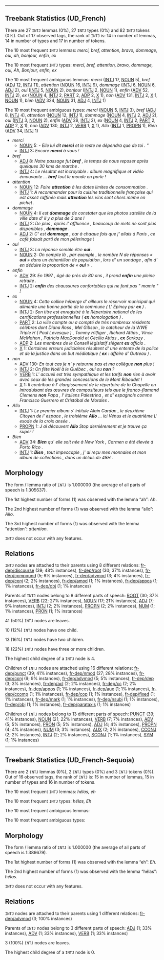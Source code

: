 

--------------------------------------------------------------------------------

## Treebank Statistics (UD_French)

There are 27 `INTJ` lemmas (0%), 27 `INTJ` types (0%) and 82 `INTJ` tokens (0%).
Out of 17 observed tags, the rank of `INTJ` is: 14 in number of lemmas, 14 in number of types and 17 in number of tokens.

The 10 most frequent `INTJ` lemmas: <em>merci, bref, attention, bravo, dommage, oui, ah, bonjour, enfin, ex</em>

The 10 most frequent `INTJ` types:  <em>merci, bref, attention, bravo, dommage, oui, Ah, Bonjour, enfin, ex</em>

The 10 most frequent ambiguous lemmas: <em>merci</em> ([INTJ]() 17, [NOUN]() 5), <em>bref</em> ([ADJ]() 12, [INTJ]() 11), <em>attention</em> ([NOUN]() 16, [INTJ]() 9), <em>dommage</em> ([INTJ]() 6, [NOUN]() 6, [ADJ]() 2), <em>oui</em> ([INTJ]() 5, [NOUN]() 2), <em>bonjour</em> ([INTJ]() 2, [NOUN]() 1), <em>enfin</em> ([ADV]() 52, [INTJ]() 2), <em>ex</em> ([NOUN]() 4, [INTJ]() 2, [PART]() 2, [ADP]() 2, [X]() 1), <em>non</em> ([ADV]() 131, [INTJ]() 2, [X]() 1, [NOUN]() 1), <em>bien</em> ([ADV]() 324, [NOUN]() 31, [ADJ]() 4, [INTJ]() 1)

The 10 most frequent ambiguous types:  <em>merci</em> ([NOUN]() 5, [INTJ]() 3), <em>bref</em> ([ADJ]() 8, [INTJ]() 4), <em>attention</em> ([NOUN]() 12, [INTJ]() 1), <em>dommage</em> ([NOUN]() 4, [INTJ]() 2, [ADJ]() 2), <em>oui</em> ([INTJ]() 3, [NOUN]() 2), <em>enfin</em> ([ADV]() 29, [INTJ]() 2), <em>ex</em> ([NOUN]() 4, [INTJ]() 2, [PART]() 2, [ADP]() 2, [X]() 1), <em>non</em> ([ADV]() 130, [INTJ]() 2, [VERB]() 1, [X]() 1), <em>Allo</em> ([INTJ]() 1, [PROPN]() 1), <em>Bien</em> ([ADV]() 34, [INTJ]() 1)


* <em>merci</em>
  * [NOUN]() 5: <em>- Elle lui dit <b>merci</b> et le reste ne dépendra que de toi . "</em>
  * [INTJ]() 3: <em>Encore <b>merci</b> à vous !</em>
* <em>bref</em>
  * [ADJ]() 8: <em>Notre passage fut <b>bref</b> , le temps de nous reposer après quelques 30 kms de marche .</em>
  * [INTJ]() 4: <em>Le résultat est incroyable : album magnifique et vidéo émouvante ... <b>bref</b> tout le monde en parle !</em>
* <em>attention</em>
  * [NOUN]() 12: <em>Faire <b>attention</b> à les dates limites de consommation .</em>
  * [INTJ]() 1: <em>A recommander pour la cuisine traditionnelle française qui est assez raffinée mais <b>attention</b> les vins sont chers même en pichet .</em>
* <em>dommage</em>
  * [NOUN]() 4: <em>Il est <b>dommage</b> de constater que les photos satellite de la ville date d' il y a plus de 3 ans !</em>
  * [INTJ]() 2: <em>De plus , après l' affluence , beaucoup de mets ne sont plus disponibles , <b>dommage</b> .</em>
  * [ADJ]() 2: <em>C' est <b>dommage</b> , car à chaque fois que j' allais à Paris , ce café faisait parti de mon pélerinage !</em>
* <em>oui</em>
  * [INTJ]() 3: <em>La réponse semble être <b>oui</b> .</em>
  * [NOUN]() 2: <em>On compte là , par exemple , le nombre N de réponses « <b>oui</b> » dans un échantillon de population , lors d' un sondage , afin d' en déduire la proportion de « <b>oui</b> » .</em>
* <em>enfin</em>
  * [ADV]() 29: <em>En 1997 , âgé de près de 80 ans , il prend <b>enfin</b> une pleine retraite .</em>
  * [INTJ]() 2: <em><b>enfin</b> des chaussures confortables qui ne font pas " mamie " !</em>
* <em>ex</em>
  * [NOUN]() 4: <em>Cette colline héberge d' ailleurs le réservoir municipal qui alimente une bonne partie de la commune ( L' Epinoy par <b>ex</b> ) .</em>
  * [INTJ]() 2: <em>Son titre est enregistré à le Répertoire national de les certifications professionnelles ( <b>ex</b> homologation ) .</em>
  * [PART]() 2: <em>La ville compte ou a compté de très nombreux résidents célèbres dont Diana Ross , Mel Gibson , le catcheur de la WWE Triple H ( Paul Levesque ) , Tommy Hilfiger , Richard Attias , Vince McMahon , Patricia MacDonald et Cécilia Attias , <b>ex</b> Sarkozy .</em>
  * [ADP]() 2: <em>Les membres de le Conseil législatif siègent <b>ex</b> officio .</em>
  * [X]() 1: <em>Certaines erreurs judiciaires résultent d' une entente de la police et de la justice dans un but médiatique ( <b>ex</b> : affaire d' Outreau ) .</em>
* <em>non</em>
  * [ADV]() 130: <em>En tout cas je n' y retourne pas et ma collègue <b>non</b> plus !</em>
  * [INTJ]() 2: <em>On fête Noël à le Québec , oui ou <b>non</b> ?</em>
  * [VERB]() 1: <em>L' accueil est très sympathique et les tarifs <b>non</b> rien à avoir avec ceux de les grandes concessions de le Mont Riboudet !</em>
  * [X]() 1: <em>Il contribua à l' élargissement de le répertoire de la Chapelle en introduisant des œuvres de compositeurs tels que le franco-flamand Clemens <b>non</b> Papa , l' italiens Palestrina , et d' espagnols comme Francisco Guerrero et Cristóbal de Morales .</em>
* <em>Allo</em>
  * [INTJ]() 1: <em>Le premier album s' intitule Alain Cardan , le deuxième Citoyen de l' espace , le troisième <b>Allo</b> ... ici Vénus et le quatrième L' exode de la croix ansée .</em>
  * [PROPN]() 1: <em>J ai découvert <b>Allo</b> Stop dernièrement et je trouve ça super !</em>
* <em>Bien</em>
  * [ADV]() 34: <em><b>Bien</b> qu' elle soit née à New York , Carmen a été élevée à Porto Rico .</em>
  * [INTJ]() 1: <em><b>Bien</b> , tout impeccaple , j' ai reçu mes monnaies et mon album de collections , dans un délais de 48H .</em>

## Morphology

The form / lemma ratio of `INTJ` is 1.000000 (the average of all parts of speech is 1.305637).

The 1st highest number of forms (1) was observed with the lemma “ah”: <em>Ah</em>.

The 2nd highest number of forms (1) was observed with the lemma “allo”: <em>Allo</em>.

The 3rd highest number of forms (1) was observed with the lemma “attention”: <em>attention</em>.

`INTJ` does not occur with any features.


## Relations

`INTJ` nodes are attached to their parents using 8 different relations: [fr-dep/discourse]() (39; 48% instances), [fr-dep/root]() (30; 37% instances), [fr-dep/compound]() (5; 6% instances), [fr-dep/advmod]() (3; 4% instances), [fr-dep/conj]() (2; 2% instances), [fr-dep/amod]() (1; 1% instances), [fr-dep/appos]() (1; 1% instances), [fr-dep/obj]() (1; 1% instances)

Parents of `INTJ` nodes belong to 8 different parts of speech: [ROOT]() (30; 37% instances), [VERB]() (22; 27% instances), [NOUN]() (17; 21% instances), [ADJ]() (7; 9% instances), [INTJ]() (2; 2% instances), [PROPN]() (2; 2% instances), [NUM]() (1; 1% instances), [PRON]() (1; 1% instances)

41 (50%) `INTJ` nodes are leaves.

10 (12%) `INTJ` nodes have one child.

13 (16%) `INTJ` nodes have two children.

18 (22%) `INTJ` nodes have three or more children.

The highest child degree of a `INTJ` node is 4.

Children of `INTJ` nodes are attached using 16 different relations: [fr-dep/punct]() (39; 41% instances), [fr-dep/nmod]() (27; 28% instances), [fr-dep/conj]() (9; 9% instances), [fr-dep/advmod]() (5; 5% instances), [fr-dep/dep]() (3; 3% instances), [fr-dep/acl]() (2; 2% instances), [fr-dep/cc]() (2; 2% instances), [fr-dep/appos]() (1; 1% instances), [fr-dep/aux]() (1; 1% instances), [fr-dep/ccomp]() (1; 1% instances), [fr-dep/cop]() (1; 1% instances), [fr-dep/fixed]() (1; 1% instances), [fr-dep/mark]() (1; 1% instances), [fr-dep/nsubj]() (1; 1% instances), [fr-dep/obj]() (1; 1% instances), [fr-dep/parataxis]() (1; 1% instances)

Children of `INTJ` nodes belong to 13 different parts of speech: [PUNCT]() (39; 41% instances), [NOUN]() (21; 22% instances), [VERB]() (7; 7% instances), [ADV]() (5; 5% instances), [PRON]() (5; 5% instances), [ADJ]() (4; 4% instances), [PROPN]() (4; 4% instances), [NUM]() (3; 3% instances), [AUX]() (2; 2% instances), [CCONJ]() (2; 2% instances), [INTJ]() (2; 2% instances), [SCONJ]() (1; 1% instances), [SYM]() (1; 1% instances)



--------------------------------------------------------------------------------

## Treebank Statistics (UD_French-Sequoia)

There are 2 `INTJ` lemmas (0%), 2 `INTJ` types (0%) and 3 `INTJ` tokens (0%).
Out of 16 observed tags, the rank of `INTJ` is: 15 in number of lemmas, 15 in number of types and 16 in number of tokens.

The 10 most frequent `INTJ` lemmas: <em>hélas, eh</em>

The 10 most frequent `INTJ` types:  <em>hélas, Eh</em>

The 10 most frequent ambiguous lemmas: 

The 10 most frequent ambiguous types:  



## Morphology

The form / lemma ratio of `INTJ` is 1.000000 (the average of all parts of speech is 1.389679).

The 1st highest number of forms (1) was observed with the lemma “eh”: <em>Eh</em>.

The 2nd highest number of forms (1) was observed with the lemma “hélas”: <em>hélas</em>.

`INTJ` does not occur with any features.


## Relations

`INTJ` nodes are attached to their parents using 1 different relations: [fr-dep/advmod]() (3; 100% instances)

Parents of `INTJ` nodes belong to 3 different parts of speech: [ADJ]() (1; 33% instances), [ADV]() (1; 33% instances), [VERB]() (1; 33% instances)

3 (100%) `INTJ` nodes are leaves.

The highest child degree of a `INTJ` node is 0.

